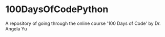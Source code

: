 # 100DaysOfCodePython
A repository of going through the online course '100 Days of Code' by Dr. Angela Yu
